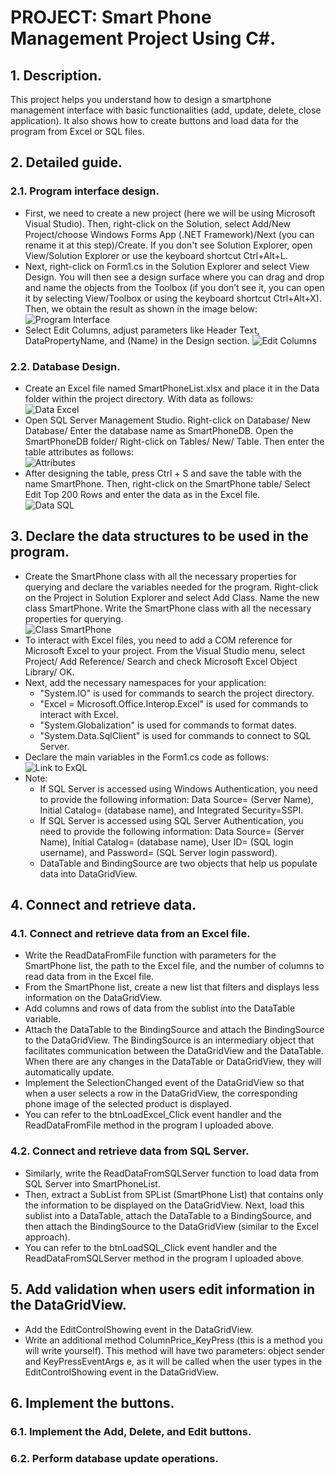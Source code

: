 # PROJECT: Smart Phone Management Project Using C#.
## 1. Description.
This project helps you understand how to design a smartphone management interface with basic functionalities (add, update, delete, close application). It also shows how to create buttons and load data for the program from Excel or SQL files.
## 2. Detailed guide.
### 2.1. Program interface design.
- First, we need to create a new project (here we will be using Microsoft Visual Studio). Then, right-click on the Solution, select Add/New Project/choose Windows Forms App (.NET Framework)/Next (you can rename it at this step)/Create. 
If you don't see Solution Explorer, open View/Solution Explorer or use the keyboard shortcut Ctrl+Alt+L.<br>
- Next, right-click on Form1.cs in the Solution Explorer and select View Design. 
You will then see a design surface where you can drag and drop and name the objects from the Toolbox (if you don’t see it, you can open it by selecting View/Toolbox or using the keyboard shortcut Ctrl+Alt+X). Then, we obtain the result as shown in the image below:<br>
![Program Interface](picReadme/Interface.png)
- Select Edit Columns, adjust parameters like Header Text, DataPropertyName, and (Name) in the Design section.
![Edit Columns](picReadme/EditColumn.png) <br>
### 2.2. Database Design.
- Create an Excel file named SmartPhoneList.xlsx and place it in the Data folder within the project directory. With data as follows: <br>
![Data Excel](picReadme/dataExcel.png)
- Open SQL Server Management Studio. Right-click on Database/ New Database/ Enter the database name as SmartPhoneDB. Open the SmartPhoneDB folder/ Right-click on Tables/ New/ Table. Then enter the table attributes as follows: <br>
![Attributes](picReadme/attributes.png)
- After designing the table, press Ctrl + S and save the table with the name SmartPhone. Then, right-click on the SmartPhone table/ Select Edit Top 200 Rows and enter the data as in the Excel file.<br>
![Data SQL](picReadme/dataSQL.png) <br>
## 3. Declare the data structures to be used in the program.
- Create the SmartPhone class with all the necessary properties for querying and declare the variables needed for the program. Right-click on the Project in Solution Explorer and select Add Class. Name the new class SmartPhone. Write the SmartPhone class with all the necessary properties for querying. <br>
![Class SmartPhone](picReadme/classSM.png) <br>
- To interact with Excel files, you need to add a COM reference for Microsoft Excel to your project. From the Visual Studio menu, select Project/ Add Reference/ Search and check Microsoft Excel Object Library/ OK.
- Next, add the necessary namespaces for your application:<br>
   - "System.IO" is used for commands to search the project directory.
   - "Excel = Microsoft.Office.Interop.Excel" is used for commands to interact with Excel.
   - "System.Globalization" is used for commands to format dates.
   - "System.Data.SqlClient" is used for commands to connect to SQL Server.
- Declare the main variables in the Form1.cs code as follows: <br>
![Link to ExQL](picReadme/link.png) <br>
- Note:
   - If SQL Server is accessed using Windows Authentication, you need to provide the following information: Data Source= (Server Name), Initial Catalog= (database name), and Integrated Security=SSPI.
   - If SQL Server is accessed using SQL Server Authentication, you need to provide the following information: Data Source= (Server Name), Initial Catalog= (database name), User ID= (SQL login username), and Password= (SQL Server login password).
   - DataTable and BindingSource are two objects that help us populate data into DataGridView.
## 4. Connect and retrieve data.
### 4.1. Connect and retrieve data from an Excel file.
- Write the ReadDataFromFile function with parameters for the SmartPhone list, the path to the Excel file, and the number of columns to read data from in the Excel file.
- From the SmartPhone list, create a new list that filters and displays less information on the DataGridView.
- Add columns and rows of data from the sublist into the DataTable variable.
- Attach the DataTable to the BindingSource and attach the BindingSource to the DataGridView. The BindingSource is an intermediary object that facilitates communication between the DataGridView and the DataTable. When there are any changes in the DataTable or DataGridView, they will automatically update.
- Implement the SelectionChanged event of the DataGridView so that when a user selects a row in the DataGridView, the corresponding phone image of the selected product is displayed.
- You can refer to the btnLoadExcel_Click event handler and the ReadDataFromFile method in the program I uploaded above.
### 4.2. Connect and retrieve data from SQL Server.
- Similarly, write the ReadDataFromSQLServer function to load data from SQL Server into SmartPhoneList.
- Then, extract a SubList from SPList (SmartPhone List) that contains only the information to be displayed on the DataGridView. Next, load this sublist into a DataTable, attach the DataTable to a BindingSource, and then attach the BindingSource to the DataGridView (similar to the Excel approach).
- You can refer to the btnLoadSQL_Click event handler and the ReadDataFromSQLServer method in the program I uploaded above.
## 5. Add validation when users edit information in the DataGridView.
- Add the EditControlShowing event in the DataGridView.
- Write an additional method ColumnPrice_KeyPress (this is a method you will write yourself). This method will have two parameters: object sender and KeyPressEventArgs e, as it will be called when the user types in the EditControlShowing event in the DataGridView.
## 6. Implement the buttons.
### 6.1. Implement the Add, Delete, and Edit buttons.
### 6.2. Perform database update operations.
